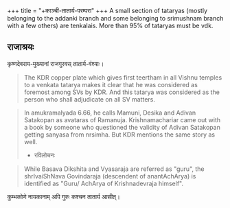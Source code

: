 +++
title = "+काञ्ची-तातार्य-परम्परा"
+++
A small section of tataryas (mostly belonging to the addanki branch and some belonging to srimushnam branch with a few others) are tenkalais. More than 95% of tataryas must be vdk.

## राजाश्रयः
कृष्णदेवराय-मुख्यानां राजगुरवस् तातार्य-वंश्याः।

> The KDR copper plate which gives first teertham in all Vishnu temples to a venkata tatarya makes it clear that he was considered as foremost among SVs by KDR. And this tatarya was considered as the person who shall adjudicate on all SV matters.

> In amukramalyada 6.66, he calls Mamuni, Desika and Adivan Satakopan as avataras of Ramanuja. Krishnamachariar came out with a book by someone who questioned the validity of Adivan Satakopan getting sanyasa from nrsimha. But KDR mentions the same story as well.
> - रविलोचनः

> While Basava Dikshita and Vyasaraja are referred as "guru", the shrIvaiShNava Govindaraja (descendent of anantAchArya) is identified as "Guru/ AchArya of Krishnadevraja himself".


कुम्भकोणे नायकानाम् अपि गुरुः कश्चन तातार्य आसीत्।
